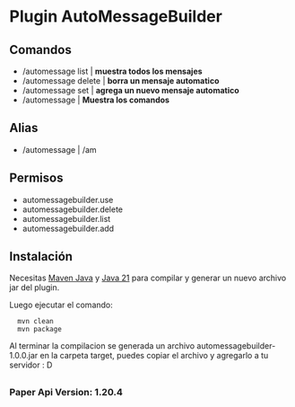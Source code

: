 # Plugin AutoMessageBuilder

## Comandos
  - /automessage list | **muestra todos los mensajes**
  - /automessage delete  <id> | **borra un mensaje automatico**
  - /automessage set <id> <interval> <mensaje> | **agrega un nuevo mensaje automatico**
  - /automessage | **Muestra los comandos**

## Alias
  - /automessage | /am

## Permisos

  - automessagebuilder.use
  - automessagebuilder.delete
  - automessagebuilder.list
  - automessagebuilder.add


## Instalación
  
  Necesitas [Maven Java](https://maven.apache.org) y [Java 21](https://www.oracle.com/mx/java/technologies/downloads/) para compilar y generar un nuevo archivo jar del plugin.

  Luego ejecutar el comando:
  ```
    mvn clean 
    mvn package
  ```

  Al terminar la compilacion se generada un archivo automessagebuilder-1.0.0.jar en la carpeta target, puedes copiar el archivo y agregarlo a tu servidor : D
  


##

### Paper Api Version: 1.20.4
